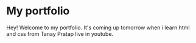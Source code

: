 # My portfolio

Hey! Welcome to my portfolio. It's coming up tomorrow when i learn html and css from Tanay Pratap live in youtube.